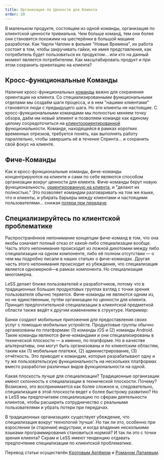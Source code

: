 ```yaml
---
title: Организация по Ценности для Клиента
order: 20
---
```


В маленьком продукте, состоящем из одной команды, организация по клиентской ценности тривиальна. Чем больше команд, тем они более они становятся похожими на шестерёнки в большой машине разработки. Как Чарли Чаплин в фильме "Новые Времена", их работа состоит в том, чтобы закручивать гайки, не имея представления, как потребитель будет пользоваться их продуктом... или кто на данный момент является потребителем. Как масштабировать продукт и при этом сохранить ориентацию на клиента?

## Кросс-функциональные Команды

Наличие кросс-функциональных [команды](teams.html) важно для сохранения ориентации на клиента. Со специализированными функциональными отделами мы создаём шаги процесса, и в нем "нашими клиентами" становятся люди с предыдущего шага. Но эти клиенты не настоящие. С кросс-функциональными командами мы полностью  меняем точку обзора, даём им новый элемент и позволяем команде как единому целому сосредоточиться на [клиентоориентированной](../principles/customer-centric.html) функциональности. Команде, находящейся в рамках коротких временных отрезков, требуется понять, как выполнять работу параллельно, чтобы завершить её в течение Спринта... и сохранить свой фокус на клиенте.

## Фиче-Команды

Как и кросс-функциональные команды, фиче-команды концентрируются на клиенте и сами по себе являются способом организации вокруг ценности для клиента. Фиче-команды берут новую функциональность, [ориентированную на клиента](../principles/customer-centric.html), и "делают их полностью." Это позволяет командам разговаривать на том же языке, что и клиенты, и убирать барьеры между клиентами и настоящими пользователями... снижая [потери при передаче](../principles/lean-thinking.html).

## Специализируйтесь по клиентской проблематике

Распространённое непонимание концепции фиче-команд в том, что она якобы означает полный отказ от какой-либо специализации вообще. Часть этого непонимания происходит из ложной дихотомии между либо специализации на одном компоненте, либо её полном отсутствии — о чем мы подробно писали в наших статьях о фиче-командах. Другая часть этого непонимания происходит из убеждения, что специализация является одномерной—в рамках компонента. Но специализация многомерна.

LeSS делает ближе пользователей и разработчиков, потому что в традиционных больших продуктовых группах взгляд с точки зрения пользователя обычно теряется. Фиче-команды не являются одним из, но не единственным, путём организации по ценности для клиента. Принцип предпочтительной специализации в клиентской предметной области также ведёт к другим изменениям в структуре. Например:

Банки создают мобильные приложения для предоставления своих услуг с помощью мобильных устройств. Продуктовые группы обычно организованы по платформам: (1) команды iOS и (2) команды Android. Такие команды являются фиче-командами и они специализированы в технической плоскости — а именно, по платформе. Но в качестве альтернативы, они могут быть организованы и по клиентским областям, таким как (1) мобильные платежи, (2) администрирование, (3) отчётность. Это приводит к командам, которые разрабатывают одну и ту же пользовательскую функциональность на нескольких платформах вместо разработки различных видов функциональности на одной.

Какая плоскость лучше для специализации? Традиционные организации имеют склонность к специализации в технической плоскости. Почему? Возможно, это воспринимается как более сложное и, следовательно, специализация в этой плоскости ведет к более быстрому развитию? Но в LeSS мы предпочитаем специализацию по сферам деятельности клиентов, чтобы расширить сотрудничество с реальными пользователями и убрать потери при передачах.

В традиционных организациях существует убеждение, что специализация вокруг технологий ‘лучше’. Но так ли это, особенно при взрослении (и старении) индустрии, и когда владение несколькими языками программирования становиться нормой? И так ли это с точки зрения клиента? Скрам и LeSS имеют тенденцию отдавать предпочтение специализации по клиентской проблематике.

Перевод статьи осуществлён [Кротовым Артёмом](https://www.facebook.com/artem.v.krotov) и [Романом Лапаевым](https://www.linkedin.com/in/romanlapaev).